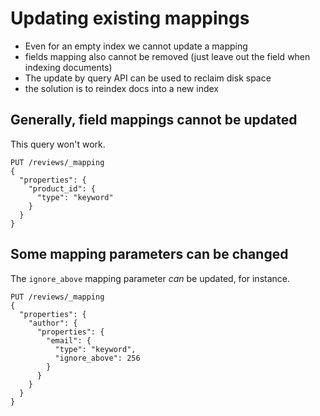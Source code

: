 # Updating existing mappings

- Even for an empty index we cannot update a mapping
- fields mapping also cannot be removed (just leave out the field when indexing documents)
- The update by query API can be used to reclaim disk space
- the solution is to reindex docs into a new index

## Generally, field mappings cannot be updated

This query won't work.
```
PUT /reviews/_mapping
{
  "properties": {
    "product_id": {
      "type": "keyword"
    }
  }
}
```

## Some mapping parameters can be changed

The `ignore_above` mapping parameter _can_ be updated, for instance.
```
PUT /reviews/_mapping
{
  "properties": {
    "author": {
      "properties": {
        "email": {
          "type": "keyword",
          "ignore_above": 256
        }
      }
    }
  }
}
```